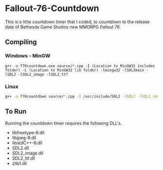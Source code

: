 # Fallout-76-Countdown

This is a little countdown timer that I coded, to countdown to the release date of Bethesda Game Studios new MMORPG *Fallout 76*.

## Compiling

### Windows - MinGW

```shell
g++ -o f76countdown.exe source/*.cpp -I (Location to MinGW32 includes folder) -L (Location to MinGW32 lib folder) -lmingw32 -lSDL2main -lSDL2 -lSDL2_image -lSDL2_ttf 
```

### Linux

```bash
g++ -o f76countdown source/*.cpp -I /usr/include/SDL2 -lSDL2 -lSDL2_image -lSDL2_ttf 
```

## To Run

Running the countdown timer requires the following DLL's.

* libfreetype-6.dll
* libjpeg-9.dll
* libstdC++-6.dll
* SDL2.dll
* SDL2_image.dll
* SDL2_ttf.dll
* zlib1.dll
